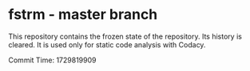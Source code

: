 # fstrm - master branch

This repository contains the frozen state of the repository.
Its history is cleared. It is used only for static code
analysis with Codacy.

Commit Time: 1729819909